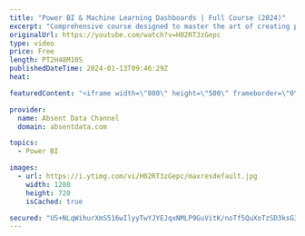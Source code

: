 ```yaml
---
title: "Power BI & Machine Learning Dashboards | Full Course (2024)"
excerpt: "Comprehensive course designed to master the art of creating powerful Power BI dashboards, augmented with sophisticated machine learning models. Dive into the world of low-code AutoML solutions as well as delve into custom coding from scratch. This course also covers crucial Python programming skills"
originalUrl: https://youtube.com/watch?v=H02RT3zGepc
type: video
price: Free
length: PT2H48M10S
publishedDateTime: 2024-01-13T09:46:29Z
heat: 

featuredContent: "<iframe width=\"800\" height=\"500\" frameborder=\"0\" src=\"https://www.youtube.com/embed/H02RT3zGepc\" allow=\"accelerometer; autoplay; encrypted-media; gyroscope; picture-in-picture\" allowfullscreen></iframe>"

provider:
  name: Absent Data Channel
  domain: absentdata.com

topics:
  - Power BI

images:
  - url: https://i.ytimg.com/vi/H02RT3zGepc/maxresdefault.jpg
    width: 1280
    height: 720
    isCached: true

secured: "U5+NLqWihurXmS516wIlyyTwYJYEJqxNMLP9GuVitK/noTf5QuXoTzSD3ksG3xICWjJoHsYCluft/Esu9szWJT+LxyYLYBds8zdy3mTinDazAgOBLOCuju/ujJJOXbKDV54zToUp2TsTIsjcdqsBys1Z6JsUeh6rcP3zt3KACnmniHgtrooWvPm18f0YVGXrkc+8snqoMOmL+96Oucfc48OwJNzr8nVCLQ622AfNNvKhLG2gfjP85RweoPa2FZ3UsSz601uaqLMPM3w7AxS84YJwzhaaEFIAyP8/Nyh90PRr1TyHBYsQSK13GD1TpGIOVNHCq16Qo8txvFxVB7VHihpOrrkUImMs4jfBZGaNwiMgDrWcI1hHzqpfDkCjSYI5WXnoEQKb/4opv1JJnau9kKb+YXOBrxo7N3D5fIqV5TE=;BYY0m2iD1CV5XJi3dzZG2w=="
---
```


